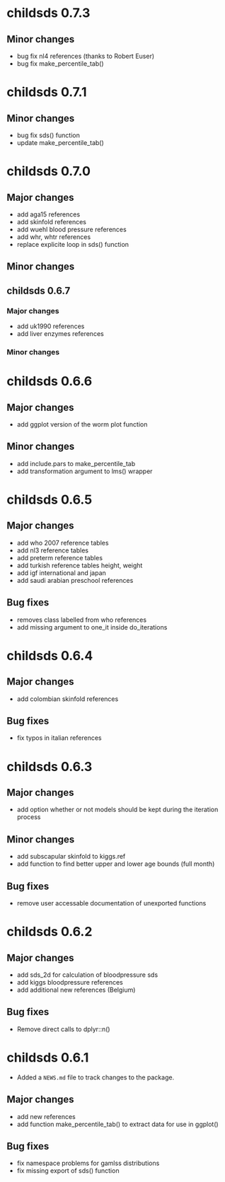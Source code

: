 # childsds 0.7.3
## Minor changes
* bug fix nl4 references (thanks to Robert Euser)
* bug fix make_percentile_tab()

# childsds 0.7.1
## Minor changes
* bug fix sds() function
* update make_percentile_tab()

# childsds 0.7.0
## Major changes
* add aga15 references
* add skinfold references
* add wuehl blood pressure references
* add whr, whtr references
* replace explicite loop in sds() function
## Minor changes

## childsds 0.6.7 ##

### Major changes ###

* add uk1990 references
* add liver enzymes references

### Minor changes ###

# childsds 0.6.6
## Major changes
* add ggplot version of the worm plot function
## Minor changes
* add include.pars to make_percentile_tab
* add transformation argument to lms() wrapper
# childsds 0.6.5
## Major changes
* add who 2007 reference tables
* add nl3 reference tables
* add preterm reference tables
* add turkish reference tables height, weight
* add igf international and japan
* add saudi arabian preschool references
## Bug fixes
* removes class labelled from who references
* add missing argument to one_it inside do_iterations
# childsds 0.6.4
## Major changes
* add colombian skinfold references
## Bug fixes
*  fix typos in italian references
# childsds 0.6.3
## Major changes
* add option whether or not models should be kept during the iteration process
## Minor changes
* add subscapular skinfold to kiggs.ref
* add function to find better upper and lower age bounds (full month)
## Bug fixes
*  remove user accessable documentation of unexported functions

# childsds 0.6.2
## Major changes
* add sds_2d for calculation of bloodpressure sds
* add kiggs bloodpressure references
* add additional new references (Belgium)

## Bug fixes
* Remove direct calls to dplyr::n()

# childsds 0.6.1

* Added a `NEWS.md` file to track changes to the package.

## Major changes
* add new references
* add function make_percentile_tab() to extract data for use in ggplot()
## Bug fixes
* fix namespace problems for gamlss distributions
* fix missing export of sds() function

